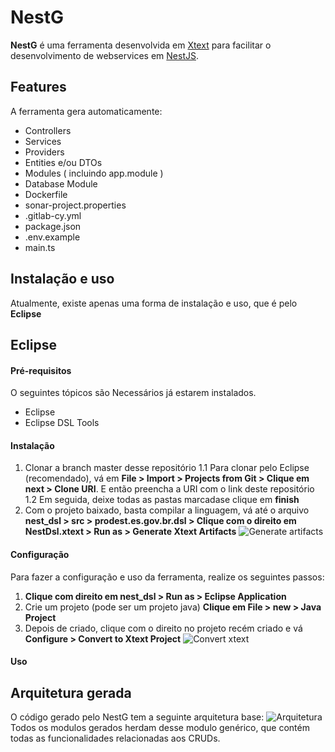 # NestG

**NestG** é uma ferramenta desenvolvida em [Xtext](https://www.eclipse.org/Xtext/) para facilitar o desenvolvimento de webservices em [NestJS](https://nestjs.com/).

## Features
A ferramenta gera automaticamente:
* Controllers
* Services
* Providers
* Entities e/ou DTOs
* Modules ( incluindo app.module )
* Database Module
* Dockerfile
* sonar-project.properties
* .gitlab-cy.yml
* package.json 
* .env.example
* main.ts

## Instalação e uso
Atualmente, existe apenas uma forma de instalação e uso, que é pelo **Eclipse**
## Eclipse
#### Pré-requisitos
O seguintes tópicos são Necessários já estarem instalados.
* Eclipse
* Eclipse DSL Tools
#### Instalação
1. Clonar a branch master desse repositório
1.1 Para clonar pelo Eclipse (recomendado), vá em **File > Import > Projects from Git > Clique em next > Clone URI**. E então preencha a URI com o link deste repositório 
1.2 Em seguida, deixe todas as pastas marcadase clique em **finish**
2. Com o projeto baixado, basta compilar a linguagem, vá até o arquivo **nest_dsl > src > prodest.es.gov.br.dsl > Clique com o direito em NestDsl.xtext > Run as > Generate Xtext Artifacts** ![Generate artifacts](link)
#### Configuração
Para fazer a configuração e uso da ferramenta, realize os seguintes passos:

1. **Clique com direito em nest_dsl > Run as > Eclipse Application**
2. Crie um projeto (pode ser um projeto java) **Clique em File > new > Java Project**
3. Depois de criado, clique com o direito no projeto recém criado e vá **Configure > Convert to Xtext Project** ![Convert xtext](link)
#### Uso



## Arquitetura gerada
O código gerado pelo NestG tem a seguinte arquitetura base:
![Arquitetura](link)
<br>
Todos os modulos gerados herdam desse modulo genérico, que contém todas as funcionalidades relacionadas aos CRUDs.